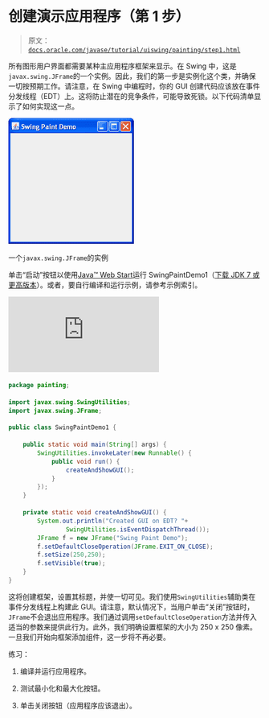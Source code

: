 # 创建演示应用程序（第 1 步）

> 原文：[`docs.oracle.com/javase/tutorial/uiswing/painting/step1.html`](https://docs.oracle.com/javase/tutorial/uiswing/painting/step1.html)

所有图形用户界面都需要某种主应用程序框架来显示。在 Swing 中，这是`javax.swing.JFrame`的一个实例。因此，我们的第一步是实例化这个类，并确保一切按预期工作。请注意，在 Swing 中编程时，你的 GUI 创建代码应该放在事件分发线程（EDT）上。这将防止潜在的竞争条件，可能导致死锁。以下代码清单显示了如何实现这一点。

![一个空的 JFrame，标题为 Swing Paint Demo 的图](img/2a817a9b9f73c4615c1d5afa733a18c8.png)

一个`javax.swing.JFrame`的实例

单击“启动”按钮以使用[Java™ Web Start](http://www.oracle.com/technetwork/java/javase/javawebstart/index.html)运行 SwingPaintDemo1（[下载 JDK 7 或更高版本](http://www.oracle.com/technetwork/java/javase/downloads/index.html)）。或者，要自行编译和运行示例，请参考示例索引。

![启动 SwingPaintDemo1 示例](https://docs.oracle.com/javase/tutorialJWS/samples/uiswing/SwingPaintDemo1Project/SwingPaintDemo1.jnlp)

```java
package painting;

import javax.swing.SwingUtilities;
import javax.swing.JFrame;

public class SwingPaintDemo1 {

    public static void main(String[] args) {
        SwingUtilities.invokeLater(new Runnable() {
            public void run() {
                createAndShowGUI();
            }
        });
    }

    private static void createAndShowGUI() {
        System.out.println("Created GUI on EDT? "+
                SwingUtilities.isEventDispatchThread());
        JFrame f = new JFrame("Swing Paint Demo");
        f.setDefaultCloseOperation(JFrame.EXIT_ON_CLOSE);
        f.setSize(250,250);
        f.setVisible(true);
    }
}

```

这将创建框架，设置其标题，并使一切可见。我们使用`SwingUtilities`辅助类在事件分发线程上构建此 GUI。请注意，默认情况下，当用户单击“关闭”按钮时，`JFrame`不会退出应用程序。我们通过调用`setDefaultCloseOperation`方法并传入适当的参数来提供此行为。此外，我们明确设置框架的大小为 250 x 250 像素。一旦我们开始向框架添加组件，这一步将不再必要。

练习：

1.  编译并运行应用程序。

1.  测试最小化和最大化按钮。

1.  单击关闭按钮（应用程序应该退出）。
